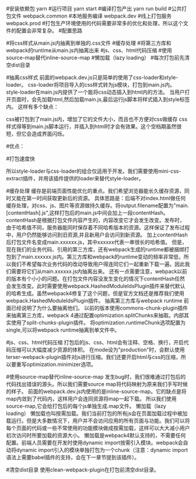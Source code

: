 #安装依赖包
yarn
#运行项目
yarn start
#编译打包产出
yarn run build
#公共打包文件
webpack.common
#本地服务编译
webpack.dev
#线上打包服务
webpack.prod
#打包生产环境使用的代码需要非常多的优化和处理，所以这个文件的配置会非常复杂。
#配置思路

#将css样式从main.js内抽离到单独的.css文件
#缓存处理
#将第三方库和webpack的runtime从main.js内抽离出来
#js、css、html代码压缩
#使用source-map替代inline-source-map
#懒加载（lazy loading）
#每次打包前先清空dist目录

#抽离css样式
前面的webpack.dev.js只是简单的使用了css-loader和style-loader。
css-loader将项目导入的css样式转为js模块，打包到main.js内。
style-loader在main.js内提供了一个能将css动态插入到html内的方法。
当用户打开页面时，会先加载html,然后加载main.js,最后运行js脚本将样式插入到style标签内。
这样有多个缺点：

css被打包到了main.js内，增加了它的文件大小，而且也不方便对css做缓存
css样式得等到main.js脚本运行，并插入到html时才会有效果。这个空档期虽然很短，但它会造成界面闪烁。

#优点：

#打包速度快

所以style-loader与css-loader的组合仅适用于开发。我们需要使用mini-css-extract插件，并用该插件提供的loader来替代style-loader。

#缓存处理
缓存是前端页面性能优化的重点。我们希望浏览器能长久缓存资源，同时又能在第一时间获取更新后的资源。
具体思路是：后端不对index.html做任何缓存处理，对css、js、图片等资源做持久缓存。将output.filename配置为"main.[contentHash].js",这样打包后的main.js中间会加上一段contentHash。contentHash是根据打包文件内容产生的，内容改变它才会发生改变。发布时，由于哈希值不同，服务器能同时保存着不同哈希版本的资源。这样保证了发布过程中，用户仍然能够访问到旧资源,并且新用户会访问到新资源。
加上contentHash后打包文件名变成main.xxxxxx.js，其中xxxxxx代表一串很长的哈希值。
但是，现在我们的业务代码、引用的第三方库，还有webpack生成的runtime都被捆绑打包到了main.xxxxxx.js内。第三方库和webpack的runtime变动的频率非常低，所以我们不希望每次业务代码的改动导致用户得连同它们一起重新下载一遍。因此我们需要将它们从main.xxxxxx.js内抽离出来。
还有一点需要注意，webpack以前的版本有个小小的问题。在打包文件内容没发生变化的情况下contentHash任然会发生改变。此时需要使用webpack.HashedModuleIdsPlugin插件来替代默认的哈希生成。虽然webpack4修复了这个问题，但是官方文档还是推荐我们使用webpack.HashedModuleIdsPlugin插件。
抽离第三方库与webpack runtime
前面已经说明了为什么要抽离他们。
以前的版本使用commons-chunk-plugin插件来抽离第三方库，webpack 4通过配置optimization.splitChunks来抽取。内部其实使用了split-chunks-plugin插件。
将optimization.runtimeChunk选项配置为single,可以将webpack runtime抽离到单文件中。

#js、css、html代码压缩
打包后的js、css、html会有注释、空格、换行，开启代码压缩可以大幅度减少资源的体积。
在mode设为"production"时，会默认使用terser-webpack-plugin插件对js进行压缩。我们还要开启html与css的压缩，所以要重写optimization.minimizer选项。

#使用source-map替代inline-source-map
发生bug时，我们很难通过打包后的代码找出错误的源头。所以我们需要source map将代码映射为原来我们手写时候的样子。
前面的webpack.dev.js内使用的是inline-source-map。它的缺点是将map内敛到了代码内，这样用户会连同资源将map一起下载。
所以我们使用source-map,它会给打包后的每个js单独生成.map文件。
懒加载（lazy loading）
懒加载也叫按需加载。我们当前打包的所有js会在页面加载过程中被加载运行。但是大多数情况下，用户并不会访问应用的所有页面与功能。我们可以将每个页面的代码或一些不常使用的功能模块做成按需加载，这样可以大大减小用户初次访问时所要加载的资源大小。
懒加载是webpack4默认支持的，不需要任何配置。前端人员需要在开发时使用dynamic import按需引入模块。webpack会自动将dynamic import引入的模块单独打包为一个chunk（注意：dynamic import语法上需要babel插件的支持，会在下一章节提到该插件）。

#清空dist目录
使用clean-webpack-plugin在打包前清空dist目录。
